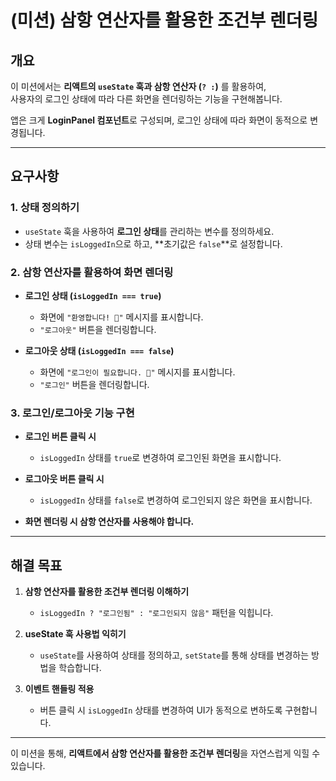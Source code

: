 # (미션) 삼항 연산자를 활용한 조건부 렌더링

## 개요

이 미션에서는 **리액트의 `useState` 훅과 삼항 연산자 (`? :`)** 를 활용하여,  
사용자의 로그인 상태에 따라 다른 화면을 렌더링하는 기능을 구현해봅니다.

앱은 크게 **LoginPanel 컴포넌트**로 구성되며, 로그인 상태에 따라 화면이 동적으로 변경됩니다.

---

## 요구사항

### 1. 상태 정의하기

- `useState` 훅을 사용하여 **로그인 상태**를 관리하는 변수를 정의하세요.
- 상태 변수는 `isLoggedIn`으로 하고, **초기값은 `false`**로 설정합니다.

### 2. 삼항 연산자를 활용하여 화면 렌더링

- **로그인 상태 (`isLoggedIn === true`)**

  - 화면에 `"환영합니다! 🎉"` 메시지를 표시합니다.
  - `"로그아웃"` 버튼을 렌더링합니다.

- **로그아웃 상태 (`isLoggedIn === false`)**
  - 화면에 `"로그인이 필요합니다. 🔐"` 메시지를 표시합니다.
  - `"로그인"` 버튼을 렌더링합니다.

### 3. 로그인/로그아웃 기능 구현

- **로그인 버튼 클릭 시**

  - `isLoggedIn` 상태를 `true`로 변경하여 로그인된 화면을 표시합니다.

- **로그아웃 버튼 클릭 시**

  - `isLoggedIn` 상태를 `false`로 변경하여 로그인되지 않은 화면을 표시합니다.

- **화면 렌더링 시 삼항 연산자를 사용해야 합니다.**

---

## 해결 목표

1. **삼항 연산자를 활용한 조건부 렌더링 이해하기**

   - `isLoggedIn ? "로그인됨" : "로그인되지 않음"` 패턴을 익힙니다.

2. **useState 훅 사용법 익히기**

   - `useState`를 사용하여 상태를 정의하고, `setState`를 통해 상태를 변경하는 방법을 학습합니다.

3. **이벤트 핸들링 적용**
   - 버튼 클릭 시 `isLoggedIn` 상태를 변경하여 UI가 동적으로 변하도록 구현합니다.

---

이 미션을 통해, **리액트에서 삼항 연산자를 활용한 조건부 렌더링**을 자연스럽게 익힐 수 있습니다.
